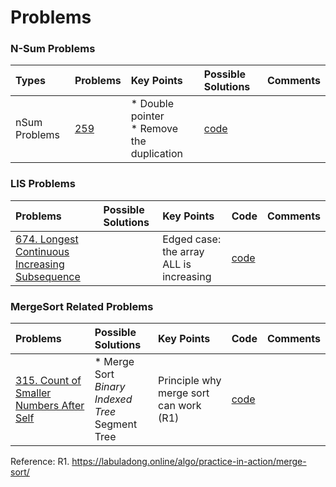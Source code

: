 
# Problems

### N-Sum Problems
| Types | Problems | Key Points | Possible Solutions | Comments |
| :- | :- | :- |:- | :- | 
| nSum Problems | [259](https://leetcode.com/problems/3sum-smaller/description/) | * Double pointer <br>* Remove the duplication | [code](array_lc259.go) | | 


### LIS Problems

| Problems | Possible Solutions | Key Points | Code | Comments |
| :- | :- | :- |:- | :- | 
| [674. Longest Continuous Increasing Subsequence](https://leetcode.com/problems/longest-continuous-increasing-subsequence/description/) | | Edged case: the array ALL is increasing | [code](array_lc674.go) | |


### MergeSort Related Problems
| Problems | Possible Solutions | Key Points | Code | Comments |
| :- | :- | :- |:- | :- | 
| [315. Count of Smaller Numbers After Self](https://leetcode.com/problems/count-of-smaller-numbers-after-self/description/) |* Merge Sort<br>*Binary Indexed Tree<br>* Segment Tree | Principle why merge sort can work (R1) | [code](array_lc674.go) | |


Reference:
R1. https://labuladong.online/algo/practice-in-action/merge-sort/
